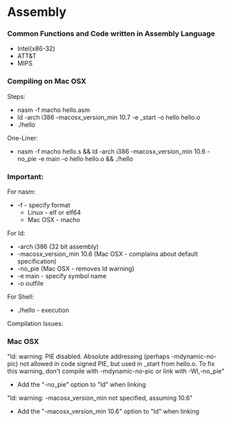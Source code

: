 Assembly
========

### Common Functions and Code written in Assembly Language

- Intel(x86-32)
- ATT&T
- MIPS


### Compiling on Mac OSX

Steps:

- nasm -f macho hello.asm
- ld -arch i386 -macosx_version_min 10.7 -e _start -o hello hello.o
- ./hello

One-Liner:

- nasm -f macho hello.s && ld -arch i386 -macosx_version_min 10.6 -no_pie -e main -o hello hello.o && ./hello


### Important: 

For nasm:
- -f - specify format
	- Linux - elf or elf64 
	- Mac OSX - macho

For ld:
- -arch i386 (32 bit assembly)
- -macosx_version_min 10.6 (Mac OSX - complains about default specification)
- -no_pie (Mac OSX - removes ld warning)
- -e main - specify symbol name
- -o outfile

For Shell:
- ./hello - execution


Compilation Issues:

### Mac OSX

"ld: warning: PIE disabled. Absolute addressing (perhaps -mdynamic-no-pic) not allowed in code signed PIE, but used in _start from hello.o. To fix this warning, don't compile with -mdynamic-no-pic or link with -Wl,-no_pie"
- Add the "-no_pie" option to "ld" when linking

"ld: warning: -macosx_version_min not specified, assuming 10.6"
- Add the "-macosx_version_min 10.6" option to "ld" when linking
